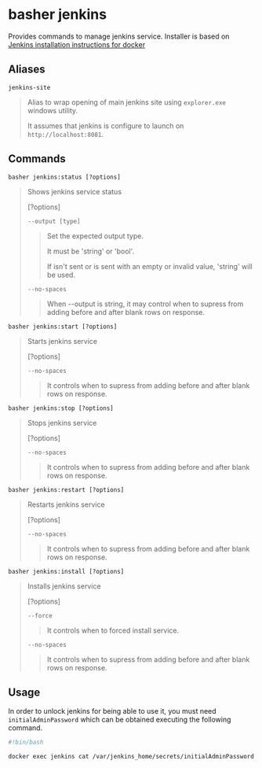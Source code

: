 # basher jenkins

Provides commands to manage jenkins service. Installer is based on [Jenkins installation instructions for docker](https://www.jenkins.io/doc/book/installing/docker/)

## Aliases

`jenkins-site`

> Alias to wrap opening of main jenkins site using `explorer.exe` windows utility.
>
> It assumes that jenkins is configure to launch on `http://localhost:8081`.

## Commands

`basher jenkins:status [?options]`

> Shows jenkins service status
>
> [?options]
>
> `--output [type]`
>
> > Set the expected output type.
> >
> > It must be 'string' or 'bool'.
> >
> > If isn't sent or is sent with an empty or invalid value, 'string' will be used.
>
> `--no-spaces`
>
> > When --output is string, it may control when to supress from adding before and after blank rows on response.

`basher jenkins:start [?options]`

> Starts jenkins service
>
> [?options]
>
> `--no-spaces`
>
> > It controls when to supress from adding before and after blank rows on response.

`basher jenkins:stop [?options]`

> Stops jenkins service
>
> [?options]
>
> `--no-spaces`
>
> > It controls when to supress from adding before and after blank rows on response.

`basher jenkins:restart [?options]`

> Restarts jenkins service
>
> [?options]
>
> `--no-spaces`
>
> > It controls when to supress from adding before and after blank rows on response.

`basher jenkins:install [?options]`

> Installs jenkins service
>
> [?options]
>
> `--force`
>
> > It controls when to forced install service.
>
> `--no-spaces`
>
> > It controls when to supress from adding before and after blank rows on response.

## Usage

In order to unlock jenkins for being able to use it, you must need `initialAdminPassword` which can be obtained executing the following command.

~~~bash
#!bin/bash

docker exec jenkins cat /var/jenkins_home/secrets/initialAdminPassword | clip
~~~
